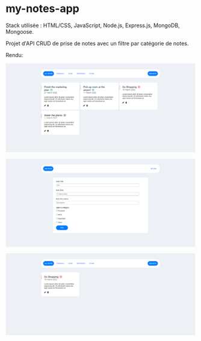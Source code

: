 # my-notes-app

Stack utilisée : HTML/CSS, JavaScript, Node.js, Express.js, MongoDB, Mongoose.


Projet d'API CRUD de prise de notes avec un filtre par catégorie de notes.


Rendu:


![](./rendu/notes-app-index.png)


![](./rendu/notes-app-add.png)


![](./rendu/notes-app-filter.png)
